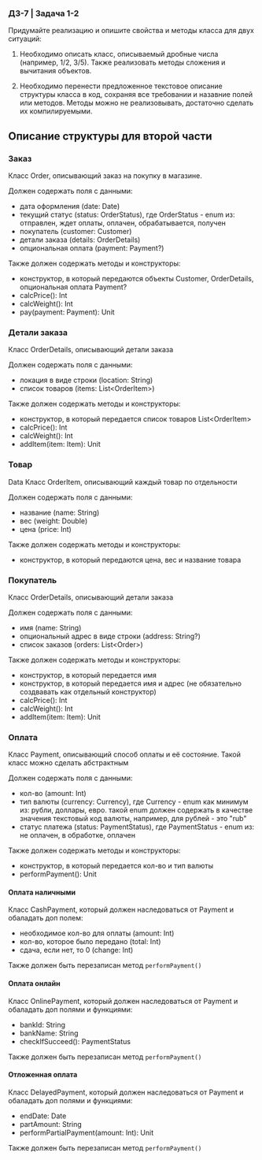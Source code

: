 ### ДЗ-7 | Задача 1-2 ###

Придумайте реализацию и опишите свойства и методы класса для двух ситуаций:

1. Необходимо описать класс, описываемый дробные числа (например, 1/2, 3/5). Также реализовать методы сложения и вычитания объектов.

2. Необходимо перенести предложенное текстовое описание структуры класса в код, сохраняя все требовании и назавние полей или методов. Методы можно не реализовывать, достаточно сделать их компилируемыми.

## Описание структуры для второй части

### Заказ

Класс Order, описывающий заказ на покупку в магазине.

Должен содержать поля с данными:
- дата оформления (date: Date)
- текущий статус (status: OrderStatus), где OrderStatus - enum из: отправлен, ждет оплаты, оплачен, обрабатывается, получен
- покупатель (customer: Customer)
- детали заказа (details: OrderDetails)
- опциональная оплата (payment: Payment?)

Также должен содержать методы и конструкторы:
- конструктор, в который передаются объекты Customer, OrderDetails, опциональная оплата Payment? 
- calcPrice(): Int
- calcWeight(): Int
- pay(payment: Payment): Unit

### Детали заказа
Класс OrderDetails, описывающий детали заказа

Должен содержать поля с данными:
- локация в виде строки (location: String)
- список товаров (items: List\<OrderItem>)

Также должен содержать методы и конструкторы:
- конструктор, в который передается список товаров List\<OrderItem>
- calcPrice(): Int
- calcWeight(): Int
- addItem(item: Item): Unit
### Товар
Data Класс OrderItem, описывающий каждый товар по отдельности

Должен содержать поля с данными:
- название (name: String)
- вес (weight: Double)
- цена (price: Int)

Также должен содержать методы и конструкторы:
- конструктор, в который передаются цена, вес и название товара
### Покупатель
Класс OrderDetails, описывающий детали заказа

Должен содержать поля с данными:
- имя (name: String)
- опциональный адрес в виде строки (address: String?)
- список заказов (orders: List\<Order>)

Также должен содержать методы и конструкторы:
- конструктор, в который передается имя
- конструктор, в который передается имя и адрес (не обязательно создвавать как отдельный конструктор)
- calcPrice(): Int
- calcWeight(): Int
- addItem(item: Item): Unit
### Оплата
Класс Payment, описывающий способ оплаты и её состояние.
Такой класс можно сделать абстрактным

Должен содержать поля с данными:
- кол-во (amount: Int)
- тип валюты (currency: Currency), где Currency - enum как минимум из: рубли, доллары, евро. такой enum должен содержать в качестве значения текстовый код валюты, например, для рублей - это "rub"
- статус платежа (status: PaymentStatus), где PaymentStatus - enum из: не оплачен, в обработке, оплачен

Также должен содержать методы и конструкторы:
- конструктор, в который передается кол-во и тип валюты
- performPayment(): Unit
#### Оплата наличными

Класс CashPayment, который должен наследоваться от Payment и обаладать доп полем:
- необходимое кол-во для оплаты (amount: Int)
- кол-во, которое было передано (total: Int)
- сдача, если нет, то 0 (change: Int)

Также должен быть перезаписан метод `performPayment()`

#### Оплата онлайн

Класс OnlinePayment, который должен наследоваться от Payment и обаладать доп полями и функциями:
- bankId: String
- bankName: String
- checkIfSucceed(): PaymentStatus

Также должен быть перезаписан метод `performPayment()`

#### Отложенная оплата

Класс DelayedPayment, который должен наследоваться от Payment и обаладать доп полями и функциями:
- endDate: Date
- partAmount: String
- performPartialPayment(amount: Int): Unit

Также должен быть перезаписан метод `performPayment()`

